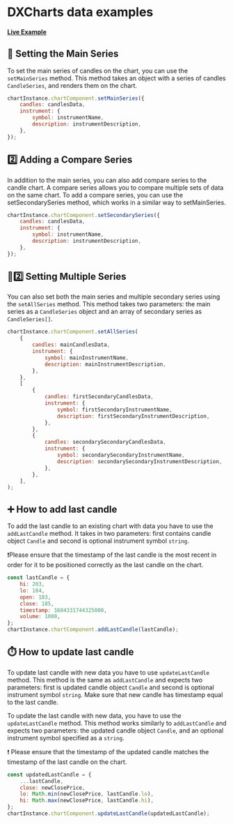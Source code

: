 # DXCharts data examples

#### <!--CSB_LINK-->[Live Example](https://codesandbox.io/s/mghyqf)<!--/CSB_LINK-->

## 💫 Setting the Main Series

To set the main series of candles on the chart, you can use the `setMainSeries` method.
This method takes an object with a series of candles `CandleSeries`, and renders them on the chart.

```js
chartInstance.chartComponent.setMainSeries({
	candles: candlesData,
	instrument: {
		symbol: instrumentName,
		description: instrumentDescription,
	},
});
```

## 2️⃣ Adding a Compare Series

In addition to the main series, you can also add compare series to the candle chart. A compare series allows you
to compare multiple sets of data on the same chart. To add a compare series, you can use the setSecondarySeries method,
which works in a similar way to setMainSeries.

```js
chartInstance.chartComponent.setSecondarySeries({
	candles: candlesData,
	instrument: {
		symbol: instrumentName,
		description: instrumentDescription,
	},
});
```

## 💫2️⃣ Setting Multiple Series

You can also set both the main series and multiple secondary series using the `setAllSeries` method.
This method takes two parameters: the main series as a `CandleSeries` object and an array of secondary series as `CandleSeries[]`.

```js
chartInstance.chartComponent.setAllSeries(
	{
		candles: mainCandlesData,
		instrument: {
			symbol: mainInstrumentName,
			description: mainInstrumentDescription,
		},
	},
	[
		{
			candles: firstSecondaryCandlesData,
			instrument: {
				symbol: firstSecondaryInstrumentName,
				description: firstSecondaryInstrumentDescription,
			},
		},
		{
			candles: secondarySecondaryCandlesData,
			instrument: {
				symbol: secondarySecondaryInstrumentName,
				description: secondarySecondaryInstrumentDescription,
			},
		},
	],
);
```

## ➕ How to add last candle

To add the last candle to an existing chart with data you have to use the `addLastCandle` method.
It takes in two parameters: first contains candle object `Candle` and second is optional instrument symbol `string`.

❗Please ensure that the timestamp of the last candle is the most recent in order for it to be positioned correctly
as the last candle on the chart.

```js
const lastCandle = {
	hi: 203,
	lo: 184,
	open: 183,
	close: 185,
	timestamp: 1684331744325000,
	volume: 1000,
};
chartInstance.chartComponent.addLastCandle(lastCandle);
```

## ⏱️ How to update last candle

To update last candle with new data you have to use `updateLastCandle` method. This method is the same as `addLastCandle`
and expects two parameters: first is updated candle object `Candle` and second is optional instrument symbol `string`.
Make sure that new candle has timestamp equal to the last candle.

To update the last candle with new data, you have to use the `updateLastCandle` method. This method works similarly to
`addLastCandle` and expects two parameters: the updated candle object `Candle`, and an optional instrument symbol
specified as a `string`.

❗ Please ensure that the timestamp of the updated candle matches the timestamp of the last candle on the chart.

```js
const updatedLastCandle = {
	...lastCandle,
	close: newClosePrice,
	lo: Math.min(newClosePrice, lastCandle.lo),
	hi: Math.max(newClosePrice, lastCandle.hi),
};
chartInstance.chartComponent.updateLastCandle(updatedLastCandle);
```
